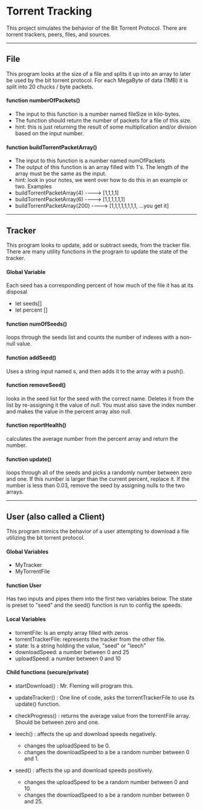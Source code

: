 #  Torrent Tracking
This project simulates the behavior of the Bit Torrent Protocol.  There are torrent trackers, peers, files, and sources.

<hr/>


##  File
This program looks at the size of a file and splits it up into an array to later be used by the bit torrent protocol.  For each MegaByte of data (1MB) it is split into 20 chucks / byte packets.

####  function numberOfPackets()
-  The input to this function is a number named fileSize in kilo-bytes.
-  The function should return the number of packets for a file of this size.
-  hint: this is just returning the result of some multiplication and/or division based on the input number.

####  function buildTorrentPacketArray()
-  The input to this function is a number named numOfPackets
-  The output of this function is an array filled with 1's.  The length of the array must be the same as the input.
-  hint: look in your notes, we went over how to do this in an example or two.
Examples
-  buildTorrentPacketArray(4)   ---->  [1,1,1,1]
-  buildTorrentPacketArray(6)   ---->  [1,1,1,1,1,1]
-  buildTorrentPacketArray(200) ---->  [1,1,1,1,1,1,1,1, ...you get it]


<hr/>


##  Tracker
This program looks to update, add or subtract seeds, from the tracker file.  There are many utility functions in the program to update the state of the tracker.

####  Global Variable
Each seed has a corresponding percent of how much of the file it has at its disposal
-  let seeds[]
-  let percent []

####  function numOfSeeds()
loops through the seeds list and counts the number of indexes with a non-null value.

####  function addSeed()
Uses a string input named s, and then adds it to the array with a push().

####  function removeSeed()
looks in the seed list for the seed with the correct name.  Deletes it from the list by re-assigning it the value of null.  You must also save the index number and makes the value in the percent array also null.

####  function reportHealth()
calculates the average number from the percent array and return the number.

####  function update()
loops through all of the seeds and picks a randomly number between zero and one.  If this number is larger than the current percent, replace it.  If the number is less than 0.03, remove the seed by assigning nulls to the two arrays.




<hr/>


##  User (also called a Client)
This program mimics the behavior of a user attempting to download a file utilizing the bit torrent protocol.

####  Global Variables
-  MyTracker
-  MyTorrentFile

####  function User
Has two inputs and pipes them into the first two variables below.  The state is preset to "seed" and the seed() function is run to config the speeds.

####  Local Variables
-  torrentFile: Is an empty array filled with zeros
-  torrentTrackerFile: represents the tracker from the other file.
-  state:  Is a string holding the value, "seed" or "leech"
-  downloadSpeed:  a number between 0 and 25
-  uploadSpeed:  a number between 0 and 10


####  Child functions (secure/private)

-  startDownload() : Mr. Fleming will program this.

-  updateTracker() : One line of code, asks the torrentTrackerFile to use its update() function.

-  checkProgress() : returns the average value from the torrentFile array.  Should be between zero and one.

-  leech() :  affects the up and download speeds negatively.
    -  changes the uploadSpeed to be 0.
    -  changes the downloadSpeed to a be a random number between 0 and 1.

-  seed() : affects the up and download speeds positively.
    -  changes the uploadSpeed to be a random number between 0 and 10.
    -  changes the downloadSpeed to a be a random number between 0 and 25.
